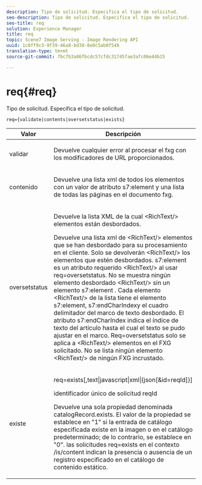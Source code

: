 ```yaml
---
description: Tipo de solicitud. Especifica el tipo de solicitud.
seo-description: Tipo de solicitud. Especifica el tipo de solicitud.
seo-title: req
solution: Experience Manager
title: req
topic: Scene7 Image Serving - Image Rendering API
uuid: 1c8ff9c3-9f39-46a8-bd38-8e0c5ab0f548
translation-type: tm+mt
source-git-commit: 7bc7b3a86fbcdc57cfdc31745fae3afc06e44b15

---
```



# req{#req}

Tipo de solicitud. Especifica el tipo de solicitud.

`req={validate|contents|oversetstatus|exists}`

<table id="table_F39239E5244746DB9F253BB0D5E85D54"> 
 <thead> 
  <tr> 
   <th colname="col1" class="entry"> Valor </th> 
   <th colname="col2" class="entry"> Descripción </th> 
  </tr> 
 </thead>
 <tbody> 
  <tr> 
   <td colname="col1"> <p> <span class="codeph"> validar</span> </p> </td> 
   <td colname="col2"> <p> Devuelve cualquier error al procesar el fxg con los modificadores de URL proporcionados. </p> </td> 
  </tr> 
  <tr> 
   <td colname="col1"> <p> <span class="codeph"> contenido</span> </p> </td> 
   <td colname="col2"> <p> Devuelve una lista xml de todos los elementos con un valor de atributo <span class="codeph"> s7:element</span> y una lista de todas las páginas en el documento fxg. </p> </td> 
  </tr> 
  <tr> 
   <td colname="col1"> <p> <span class="codeph"> oversetstatus</span> </p> </td> 
   <td colname="col2"> <p>Devuelve la lista XML de la cual <span class="codeph"> &lt;RichText/&gt;</span> elementos están desbordados. </p> <p>Devuelve una lista xml de <span class="+ topic/ph pr-d/codeph codeph"> &lt;RichText/&gt;</span> elementos que se han desbordado para su procesamiento en el cliente. Solo se devolverán <span class="+ topic/ph pr-d/codeph codeph"> &lt;RichText/&gt;</span> los elementos que estén desbordados. <span class="+ topic/ph pr-d/codeph codeph"> s7:element</span> es un atributo requerido <span class="+ topic/ph pr-d/codeph codeph"> &lt;RichText/&gt;</span> al usar <span class="+ topic/ph pr-d/codeph codeph"> req=oversetstatus</span>. No se muestra ningún elemento desbordado <span class="+ topic/ph pr-d/codeph codeph"> &lt;RichText/&gt;</span> sin un elemento <span class="+ topic/ph pr-d/codeph codeph"> s7:element</span> . Cada elemento <span class="+ topic/ph pr-d/codeph codeph"> &lt;RichText/&gt;</span> de la lista tiene el elemento <span class="+ topic/ph pr-d/codeph codeph"> s7:element</span>, <span class="+ topic/ph pr-d/codeph codeph"> s7:endCharIndex</span>y el cuadro delimitador del marco de texto desbordado. El atributo <span class="+ topic/ph pr-d/codeph codeph"> s7:endCharIndex</span> indica el índice de texto del artículo hasta el cual el texto se pudo ajustar en el marco. <span class="+ topic/ph pr-d/codeph codeph"> Req=oversetstatus</span> solo se aplica a <span class="+ topic/ph pr-d/codeph codeph"> &lt;RichText/&gt;</span> elementos en el FXG solicitado. No se lista ningún elemento <span class="+ topic/ph pr-d/codeph codeph"> &lt;RichText/&gt;</span> de ningún FXG incrustado. </p> </td> 
  </tr> 
  <tr> 
   <td colname="col1"> <p> <span class="codeph"> existe</span> </p> </td> 
   <td colname="col2"> <p> <span class="codeph"> req=exists[,text|javascript|xml|{json[&amp;id=reqId]}]</span> </p> <p>identificador único de solicitud reqId </p> <p>Devuelve una sola propiedad denominada catalogRecord.exists. El valor de la propiedad se establece en "1" si la entrada de catálogo especificada existe en la imagen o en el catálogo predeterminado; de lo contrario, se establece en "0". las solicitudes req=exists en el contexto /is/content indican la presencia o ausencia de un registro especificado en el catálogo de contenido estático. </p> </td> 
  </tr> 
 </tbody> 
</table>

